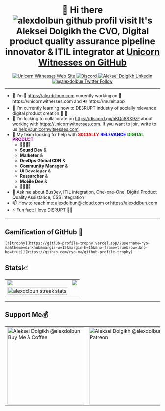 <h1 align="center"> 🎴 Hi there <img src="https://komarev.com/ghpvc/?username=alexdolbun&label=People%20visit%20this%20profile&color=blueviolet&style=flat-square" alt="alexdolbun github profil visit" /> It's Aleksei Dolgikh the CVO, Digital product quality assurance pipeline innovator & ITIL integrator at <a href="https://github.com/unicornwitnesses" target="_blank">Unicorn Witnesses on GitHub<a/></h1>

<p align="center">
  <a href="https://unicornwitnesses.com" target="_blank">
    <img alt="Unicorn Witnesses Web Site" src="https://img.shields.io/badge/WWW%20of%20Unicorn%20Witnesses-FF6719?style=for-the-badge&logo=substack&logoColor=white">
   <a/>
  <a href="https://discord.gg/hKQc8SX9zP" target="_blank">
    <img alt="Discord" src="https://img.shields.io/discord/826069747179061260?logo=discord&logoColor=white&style=for-the-badge">
   <a/>
  <a href="https://linkedin.com/in/alexdolbun" target="_blank">
    <img alt="Aleksei Dolgikh Linkedin" src="https://img.shields.io/badge/LinkedIn-0077B5?style=for-the-badge&logo=linkedin&logoColor=white">
  <a/>
  <a href="https://twitter.com/alexdolbun" target="_blank">
    <img alt="@alexdolbun Twitter Follow" src="https://img.shields.io/twitter/follow/alexdolbun?style=social">
  <a/>
</p>

---
    
- 🔭 I’m 🎴 <a href="https://alexdolbun.com" target="_blank">https://alexdolbun.com<a/> currently working on 🦄 <a href="https://unicornwitnesses.com" target="_blank">https://unicornwitnesses.com<a/> and 🔉 <a href="https://muteit.app" target="_blank">https://muteit.app<a/>
- 🌱 I’m currently learning how to DESRUPT industry of socially relevance digital product creation 🚀 🦄
- 👯 I’m looking to collaborate on <a href="https://discord.gg/hKQc8SX9zP" target="_blank">https://discord.gg/hKQc8SX9zP<a/> about working with <a href="https://unicornwitnesses.com" target="_blank">https://unicornwitnesses.com<a/>. If you want to join, write to us <a target="_blank" href="mailto:help@unicornwitnesses.com?subject=Hi%20the%20Unicorn%20Witnesses%20Community!&amp;body=Let's%20collaborate!%20🦄">help @unicornwitnesses.com</a>
- 🤔 My team looking for help with <a style="color:red">**SOCIALLY**</a> <span style="color:blue">**RELEVANCE**</span> <span style="color:green">**DIGITAL**</span> <span style="color:purple">**PRODUCT**</span> 
    - 📢📢📢🆘
    - **Sound Dev** & 
    - **Marketer** & 
    - **DevOps Global CDN** & 
    - **Community Manager** & 
    - **UI Developer** & 
    - **Researcher** & 
    - **Mobile Dev** &
    - 📢📢📢🆘
- 💬 Ask me about BusDev, ITIL integration, One-one-One, Digital Product Quality Assistance, OSS integration
- 📫 How to reach me: alexdolbun@icloud.com or <a href="https://alexdolbun.com" target="_blank">https://alexdolbun.com<a/>
- ⚡ Fun fact: I love DISRUPT 🦄🚀
    
---
   
## Gamification of GitHub 🎰
    
    [![trophy](https://github-profile-trophy.vercel.app/?username=ryo-ma&theme=darkhub&margin-w=15&margin-h=15&&no-frame=true&row=1&no-bg=true)](https://github.com/ryo-ma/github-profile-trophy)
    
## Stats📈
    
<table align="center" cellspacing="0" cellpadding="0" border="0">
   <tr>
    <td>
      <a href="https://alexdolbun.com" target="_blank">
        <img src="https://github-readme-stats.vercel.app/api?username=alexdolbun&show_icons=true&include_all_commits=true&theme=tokyonight">
      <a/>
    </td>
    <td>
      <a href="https://alexdolbun.com" target="_blank">
        <img src="https://github-readme-stats.vercel.app/api/top-langs/?username=alexdolbun&layout=compact&theme=tokyonight">
      <a/>
    </td>
   </tr>
  <td>
      <a href="https://alexdolbun.com" target="_blank">
  <img width="100%" src="https://github-readme-streak-stats.herokuapp.com/?user=alexdolbun&theme=highcontrast" alt="alexdolbun streak stats" />
        <a/>
    </td>
</table>
      
---
    
## Support Me💰
<table align="center" cellspacing="0" cellpadding="0" border="0">
  <tr>
  <td>
    <a href="https://www.buymeacoffee.com/alexdolbun" target="_blank"><img src="https://cdn.buymeacoffee.com/buttons/v2/default-yellow.png" alt="Aleksei Dolgikh @alexdolbun Buy Me A Coffee" width="250" >
    </a>
  </td>
  <td>
    <a href="https://www.patreon.com/alexdolbun" target="_blank"><img src="https://img.shields.io/badge/Patreon-F96854?style=for-the-badge&logo=patreon&logoColor=white" alt="Aleksei Dolgikh @alexdolbun Patreon" width="250" >
    </a>
  </td>
  </tr>
</table>
